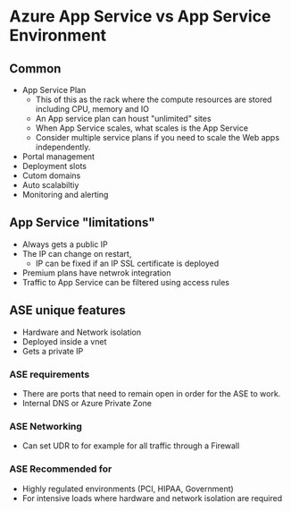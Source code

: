 # Azure App Service vs App Service Environment

## Common

- App Service Plan
  - This of this as the rack where the compute resources are stored including CPU, memory and IO
  - An App service plan can houst "unlimited" sites
  - When App Service scales, what scales is the App Service
  - Consider multiple service plans if you need to scale the Web apps independently.
- Portal management
- Deployment slots
- Cutom domains
- Auto scalabiltiy
- Monitoring and alerting

## App Service "limitations"

- Always gets a public IP
- The IP can change on restart, 
  - IP can be fixed if an IP SSL certificate is deployed
- Premium plans have netwrok integration
- Traffic to App Service can be filtered using access rules

## ASE unique features

- Hardware and Network isolation
- Deployed inside a vnet
- Gets a private IP

### ASE requirements

- There are ports that need to remain open in order for the ASE to work.
- Internal DNS or Azure Private Zone

### ASE Networking

- Can set UDR to for example for all traffic through a Firewall

### ASE Recommended for

- Highly regulated environments (PCI, HIPAA, Government)
- For intensive loads where hardware and network isolation are required
